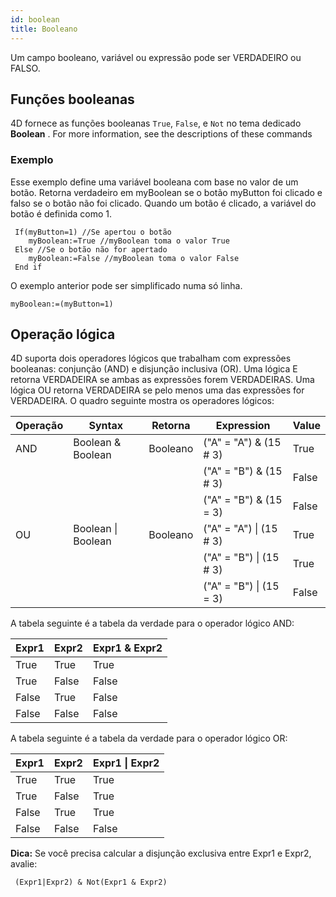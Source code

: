 ```yaml
---
id: boolean
title: Booleano
---
```


Um campo booleano, variável ou expressão pode ser VERDADEIRO ou FALSO.

## Funções booleanas

4D fornece as funções booleanas `True`, `False`, e `Not` no tema dedicado **Boolean** . For more information, see the descriptions of these commands

### Exemplo

Esse exemplo define uma variável booleana com base no valor de um botão. Retorna verdadeiro em myBoolean se o botão myButton foi clicado e falso se o botão não foi clicado. Quando um botão é clicado, a variável do botão é definida como 1.

```4d
 If(myButton=1) //Se apertou o botão
    myBoolean:=True //myBoolean toma o valor True
 Else //Se o botão não for apertado
    myBoolean:=False //myBoolean toma o valor False
 End if
```

O exemplo anterior pode ser simplificado numa só linha.

```4d
myBoolean:=(myButton=1)
```

## Operação lógica

4D suporta dois operadores lógicos que trabalham com expressões booleanas: conjunção (AND) e disjunção inclusiva (OR). Uma lógica E retorna VERDADEIRA se ambas as expressões forem VERDADEIRAS. Uma lógica OU retorna VERDADEIRA se pelo menos uma das expressões for VERDADEIRA. O quadro seguinte mostra os operadores lógicos:

| Operação | Syntax                  | Retorna  | Expression                   | Value |
| -------- | ----------------------- | -------- | ---------------------------- | ----- |
| AND      | Boolean & Boolean       | Booleano | ("A" = "A") & (15 # 3)       | True  |
|          |                         |          | ("A" = "B") & (15 # 3)       | False |
|          |                         |          | ("A" = "B") & (15 = 3)       | False |
| OU       | Boolean  &#124; Boolean | Booleano | ("A" = "A") &#124; (15 # 3)  | True  |
|          |                         |          | ("A" = "B") &#124;  (15 # 3) | True  |
|          |                         |          | ("A" = "B") &#124;  (15 = 3) | False |

A tabela seguinte é a tabela da verdade para o operador lógico AND:

| Expr1 | Expr2 | Expr1 & Expr2 |
| ----- | ----- | ------------- |
| True  | True  | True          |
| True  | False | False         |
| False | True  | False         |
| False | False | False         |

A tabela seguinte é a tabela da verdade para o operador lógico OR:

| Expr1 | Expr2 | Expr1 &#124; Expr2 |
| ----- | ----- | ------------------ |
| True  | True  | True               |
| True  | False | True               |
| False | True  | True               |
| False | False | False              |

**Dica:** Se você precisa calcular a disjunção exclusiva entre Expr1 e Expr2, avalie:

```4d
 (Expr1|Expr2) & Not(Expr1 & Expr2)  
```
